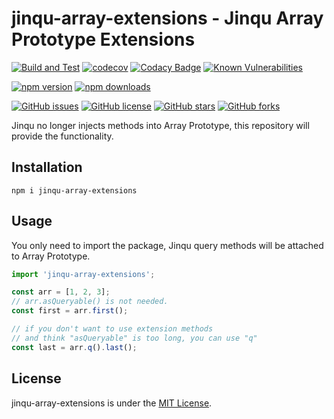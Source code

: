 # jinqu-array-extensions - Jinqu Array Prototype Extensions

[![Build and Test](https://github.com/jin-qu/jinqu-array-extensions/actions/workflows/build.yml/badge.svg)](https://github.com/jin-qu/jinqu-array-extensions/actions/workflows/build.yml)
[![codecov](https://codecov.io/gh/jin-qu/jinqu-array-extensions/graph/badge.svg?token=QbIm6H1Ucc)](https://codecov.io/gh/jin-qu/jinqu-array-extensions)
[![Codacy Badge](https://app.codacy.com/project/badge/Grade/08790e72c34e4f44b2f6a04740252780)](https://app.codacy.com/gh/jin-qu/jinqu-array-extensions/dashboard?utm_source=gh&utm_medium=referral&utm_content=&utm_campaign=Badge_grade)
<a href="https://snyk.io/test/npm/jinqu-array-extensions"><img src="https://snyk.io/test/npm/jinqu-array-extensions/badge.svg" alt="Known Vulnerabilities" data-canonical-src="https://snyk.io/test/npm/jinqu-array-extensions" style="max-width:100%;"></a>

[![npm version](https://img.shields.io/npm/v/jinqu-array-extensions)](https://www.npmjs.com/package/jinqu-array-extensions)
[![npm downloads](https://img.shields.io/npm/dm/jinqu-array-extensions.svg)](https://www.npmjs.com/package/jinqu-array-extensions)

[![GitHub issues](https://img.shields.io/github/issues/jin-qu/jinqu-array-extensions.svg)](https://github.com/jin-qu/jinqu-array-extensions/issues)
[![GitHub license](https://img.shields.io/badge/license-MIT-blue.svg)](https://raw.githubusercontent.com/jin-qu/jinqu-array-extensions/main/LICENSE)
[![GitHub stars](https://img.shields.io/github/stars/jin-qu/jinqu-array-extensions.svg?style=social&label=Star)](https://github.com/jin-qu/jinqu-array-extensions)
[![GitHub forks](https://img.shields.io/github/forks/jin-qu/jinqu-array-extensions.svg?style=social&label=Fork)](https://github.com/jin-qu/jinqu-array-extensions)

Jinqu no longer injects methods into Array Prototype, this repository will provide the functionality.

## Installation

```shell
npm i jinqu-array-extensions
```

## Usage

You only need to import the package, Jinqu query methods will be attached to Array Prototype.

```typescript
import 'jinqu-array-extensions';

const arr = [1, 2, 3];
// arr.asQueryable() is not needed.
const first = arr.first();

// if you don't want to use extension methods
// and think "asQueryable" is too long, you can use "q"
const last = arr.q().last();
```

## License

jinqu-array-extensions is under the [MIT License](LICENSE).
